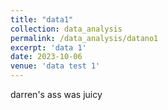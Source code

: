 ```yaml
---
title: "data1"
collection: data_analysis
permalink: /data_analysis/datano1
excerpt: 'data 1'
date: 2023-10-06
venue: 'data test 1'
---
```

darren's ass was juicy
